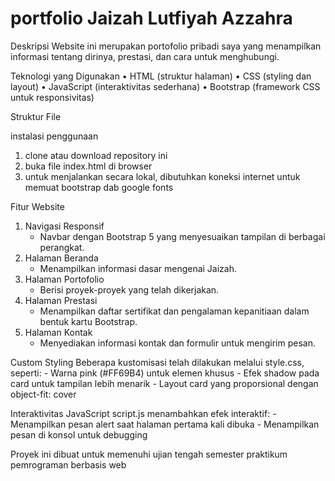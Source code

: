 # portfolio Jaizah Lutfiyah Azzahra

Deskripsi
Website ini merupakan portofolio pribadi saya yang menampilkan informasi tentang dirinya, prestasi, dan cara untuk menghubungi.

Teknologi yang Digunakan
	•	HTML (struktur halaman)
	•	CSS (styling dan layout)
	•	JavaScript (interaktivitas sederhana)
	•	Bootstrap  (framework CSS untuk responsivitas)

Struktur File

instalasi penggunaan 
1. clone atau download repository ini
2. buka file index.html di browser
3. untuk menjalankan secara lokal, dibutuhkan koneksi internet untuk memuat bootstrap dab google fonts
   
Fitur Website
1. Navigasi Responsif
   - Navbar dengan Bootstrap 5 yang menyesuaikan tampilan di berbagai perangkat.
2. Halaman Beranda
   - Menampilkan informasi dasar mengenai Jaizah.
3. Halaman Portofolio
   - Berisi proyek-proyek yang telah dikerjakan.
4. Halaman Prestasi
   - Menampilkan daftar sertifikat dan pengalaman kepanitiaan dalam bentuk kartu Bootstrap.
5. Halaman Kontak
   - Menyediakan informasi kontak dan formulir untuk mengirim pesan.

Custom Styling
Beberapa kustomisasi telah dilakukan melalui style.css, seperti:
	- Warna pink (#FF69B4) untuk elemen khusus
	- Efek shadow pada card untuk tampilan lebih menarik
	- Layout card yang proporsional dengan object-fit: cover

Interaktivitas JavaScript
script.js menambahkan efek interaktif:
	- Menampilkan pesan alert saat halaman pertama kali dibuka
	- Menampilkan pesan di konsol untuk debugging


Proyek ini dibuat untuk memenuhi ujian tengah semester praktikum pemrograman berbasis web

